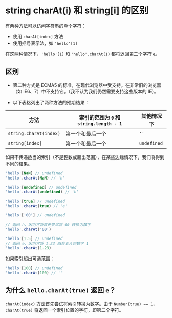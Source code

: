 # string charAt(i) 和 string[i] 的区别

有两种方法可以访问字符串的单个字符：

- 使用 `charAt[index]` 方法
- 使用括号表示法，如 `'hello'[1]`

在这两种情况下，`'hello'[1]` 和 `'hello'.charAt(1)` 都将返回第二个字符 `e`。

## 区别

- 第二种方式是 ECMA5 的标准，在现代浏览器中受支持。在非常旧的浏览器（如 IE6、7）中不支持它。（我不认为我们仍然需要支持这些版本的 IE）。

- 以下表格列出了两种方法的预期结果：

| 方法                   | 索引的范围为 `0` 和 `string.length - 1` | 其他情况下  |
| ---------------------- | --------------------------------------- | ----------- |
| `string.charAt(index)` | 第一个和最后一个                        | `''`        |
| `string[index]`        | 第一个和最后一个                        | `undefined` |

如果不传递适当的索引（不是整数或超出范围），在某些边缘情况下，我们将得到不同的结果。

```js
'hello'[NaN] // undefined
'hello'.charAt(NaN) // 'h'

'hello'[undefined] // undefined
'hello'.charAt(undefined) // 'h'

'hello'[true] // undefined
'hello'.charAt(true) // 'e'

'hello'['00'] // undefined

// 返回 h，因为它将首先尝试将 00 转换为数字
'hello'.charAt('00')

'hello'[1.5] // undefined
// 返回 e，因为它将 1.23 四舍五入到数字 1
'hello'.charAt(1.23)
```

如果索引超出可选范围：

```js
'hello'[100] // undefined
'hello'.charAt(100) // ''
```

## 为什么 `hello.charAt(true)` 返回 `e`？

`charAt(index)` 方法首先尝试将索引转换为数字。由于 `Number(true) == 1`，`charAt(true)` 将返回一个索引位置的字符，即第二个字符。
